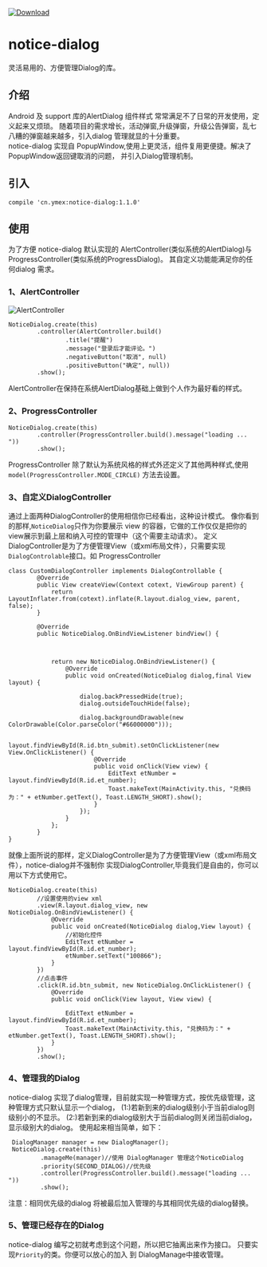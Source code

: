 [ ![Download](https://api.bintray.com/packages/ymex/maven/notice-dialog/images/download.svg) ](https://bintray.com/ymex/maven/notice-dialog/_latestVersion)

# notice-dialog

灵活易用的、方便管理Dialog的库。

## 介绍
Android 及 support 库的AlertDialog 组件样式 常常满足不了日常的开发使用，定义起来又烦琐。
随着项目的需求增长，活动弹窗,升级弹窗，升级公告弹窗，乱七八糟的弹窗越来越多，引入dialog 管理就显的十分重要。
<br>
notice-dialog 实现自 PopupWindow,使用上更灵活，组件复用更便捷。解决了PopupWindow返回键取消的问题，
并引入Dialog管理机制。 
<br>


## 引入
```
compile 'cn.ymex:notice-dialog:1.1.0'
```
  
## 使用

为了方便 notice-dialog 默认实现的 AlertController(类似系统的AlertDialog)与 ProgressController(类似系统的ProgressDialog)。
其自定义功能能满足你的任何dialog 需求。

### 1、AlertController
![AlertController](https://github.com/ymex/notice-dialog/blob/master/arts/alert_controller.png)
```
NoticeDialog.create(this)
        .controller(AlertController.build()
                .title("提醒")
                .message("登录后才能评论。")
                .negativeButton("取消", null)
                .positiveButton("确定", null))
        .show();
```
AlertController在保持在系统AlertDialog基础上做到个人作为最好看的样式。


### 2、ProgressController

```
NoticeDialog.create(this)
        .controller(ProgressController.build().message("loading ... "))
        .show();
```

ProgressController 除了默认为系统风格的样式外还定义了其他两种样式,使用`model(ProgressController.MODE_CIRCLE)`
方法去设置。

### 3、自定义DialogController
通过上面两种DialogController的使用相信你已经看出，这种设计模式。
像你看到的那样,`NoticeDialog`只作为你要展示 view 的容器，它做的工作仅仅是把你的view展示到最上层和纳入可控的管理中（这个需要主动请求）。
定义DialogController是为了方便管理View（或xml布局文件），只需要实现`DialogControlable`接口。如 ProgressController

```
class CustomDialogController implements DialogControllable {
        @Override
        public View createView(Context cotext, ViewGroup parent) {
            return LayoutInflater.from(cotext).inflate(R.layout.dialog_view, parent, false);
        }

        @Override
        public NoticeDialog.OnBindViewListener bindView() {



            return new NoticeDialog.OnBindViewListener() {
                @Override
                public void onCreated(NoticeDialog dialog,final View layout) {

                    dialog.backPressedHide(true);
                    dialog.outsideTouchHide(false);

                    dialog.backgroundDrawable(new ColorDrawable(Color.parseColor("#66000000")));

                    layout.findViewById(R.id.btn_submit).setOnClickListener(new View.OnClickListener() {
                        @Override
                        public void onClick(View view) {
                            EditText etNumber = layout.findViewById(R.id.et_number);
                            Toast.makeText(MainActivity.this, "兑换码为：" + etNumber.getText(), Toast.LENGTH_SHORT).show();
                        }
                    });
                }
            };
        }
}

```
就像上面所说的那样，定义DialogController是为了方便管理View（或xml布局文件），notice-dialog并不强制你
实现DialogController,毕竟我们是自由的，你可以用以下方式使用它。
```
NoticeDialog.create(this)
        //设置使用的view xml
        .view(R.layout.dialog_view, new NoticeDialog.OnBindViewListener() {
            @Override
            public void onCreated(NoticeDialog dialog,View layout) {
                //初始化控件
                EditText etNumber = layout.findViewById(R.id.et_number);
                etNumber.setText("100866");
            }
        })
        //点击事件
        .click(R.id.btn_submit, new NoticeDialog.OnClickListener() {
            @Override
            public void onClick(View layout, View view) {

                EditText etNumber = layout.findViewById(R.id.et_number);
                Toast.makeText(MainActivity.this, "兑换码为：" + etNumber.getText(), Toast.LENGTH_SHORT).show();
            }
        })
        .show();
```

### 4、管理我的Dialog
notice-dialog 实现了dialog管理，目前就实现一种管理方式，按优先级管理，这种管理方式只默认显示一个dialog，
(1:)若新到来的dialog级别小于当前dialog则级别小的不显示。
(2:)若新到来的dialog级别大于当前dialog则关闭当前dialog，显示级别大的dialog。
使用起来相当简单，如下：
```
 DialogManager manager = new DialogManager();
 NoticeDialog.create(this)
         .manageMe(manager)//使用 DialogManager 管理这个NoticeDialog
         .priority(SECOND_DIALOG)//优先级
         .controller(ProgressController.build().message("loading ... "))
         .show();
```

注意：相同优先级的dialog 将被最后加入管理的与其相同优先级的dialog替换。

### 5、管理已经存在的Dialog
notice-dialog 编写之初就考虑到这个问题，所以把它抽离出来作为接口。 只要实现`Priority`的类。你便可以放心的加入 到
DialogManage中接收管理。

